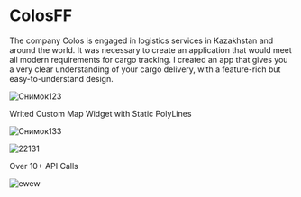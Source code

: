 # ColosFF

The company Colos is engaged in logistics services in Kazakhstan and around the world. It was necessary to create an application that would meet all modern requirements for cargo tracking.
I created an app that gives you a very clear understanding of your cargo delivery, with a feature-rich but easy-to-understand design.

![Снимок123](https://github.com/adil-nauruzbaev/ColosFF/assets/106264625/362e52c1-fa59-476f-ad89-264f968e7e3e)

Writed Custom Map Widget with Static PolyLines

![Снимок133](https://github.com/adil-nauruzbaev/ColosFF/assets/106264625/d60c7723-c847-482e-910a-5f1485c501b8)

![22131](https://github.com/adil-nauruzbaev/ColosFF/assets/106264625/f26add08-cbbf-4c28-9262-8f1c7486ed5a)

Over 10+ API Calls

![ewew](https://github.com/adil-nauruzbaev/ColosFF/assets/106264625/dd7718a4-2f8f-4e50-b899-3f02762bf709)

